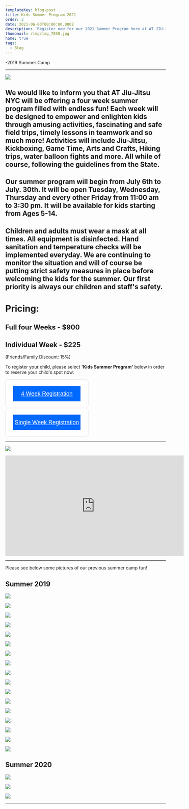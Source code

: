 ```yaml
---
templateKey: blog-post
title: Kids Summer Program 2021
order: 3
date: 2021-06-03T00:00:00.000Z
description: 'Register now for our 2021 Summer Program here at AT JIU-JITSU NYC! '
thumbnail: /img/img_7058.jpg
home: true
tags:
  - Blog
---
```

\-2019 Summer Camp

- - -

![](/img/summer-camp-flyer.jpg)

## We would like to inform you that AT Jiu-Jitsu NYC will be offering a four week summer program filled with endless fun! Each week will be designed to empower and enlighten kids through amusing activities, fascinating and safe field trips, timely lessons in teamwork and so much more! Activities will include Jiu-Jitsu, Kickboxing, Game Time, Arts and Crafts, Hiking trips, water balloon fights and more. All while of course, following the guidelines from the State.

## **Our summer program will begin from July 6th to July. 30th. It will be open Tuesday, Wednesday, Thursday and every other Friday from 11:00 am to 3:30 pm. It will be available for kids starting from Ages 5-14.**

## **Children and adults must wear a mask at all times. All equipment is disinfected. Hand sanitation and temperature checks will be implemented everyday. We are continuing to monitor the situation and will of course be putting strict safety measures in place before welcoming the kids for the summer.** **Our first priority is always our children and staff's safety.**

# **Pricing:**

## **Full four Weeks - $900**

## **Individual Week - $225**

(Friends/Family Discount: 15%)

To register your child, please select **'Kids Summer Program'** below in order to reserve your child's spot now:

<div style="
  overflow: auto;
  display: flex;
  flex-direction: column;
  justify-content: flex-end;
  align-items: center;
  width: 258.96px;
  background: #FFFFFF;
  border: 1px solid rgba(0, 0, 0, 0.1);
  box-shadow: -2px 10px 5px rgba(0, 0, 0, 0);
  border-radius: 10px;
  font-family: Source Serif Pro, SQ Market, Helvetica, Arial, sans-serif;
  ">
  <div style="padding: 20px;">
  <a target="_blank" href="https://checkout.square.site/merchant/029SPHATQHNVN/checkout/BOP7V36NKUWFARHQR5JUQXDV?src=embed" style="
    display: inline-block;
    font-size: 18px;
    line-height: 48px;
    height: 48px;
    color: #ffffff;
    min-width: 212px;
    background-color: #006aff;
    text-align: center;
    box-shadow: 0 0 0 1px rgba(0,0,0,.1) inset;
    border-radius: 0px;
  ">4 Week Registration</a>
  </div>
    <link rel="stylesheet" href="https://fonts.googleapis.com/css?family=Source Serif Pro">
</div>

<div style="
  overflow: auto;
  display: flex;
  flex-direction: column;
  justify-content: flex-end;
  align-items: center;
  width: 258.96px;
  background: #FFFFFF;
  border: 1px solid rgba(0, 0, 0, 0.1);
  box-shadow: -2px 10px 5px rgba(0, 0, 0, 0);
  border-radius: 10px;
  font-family: Source Serif Pro, SQ Market, Helvetica, Arial, sans-serif;
  ">
  <div style="padding: 20px;">
  <a target="_blank" href="https://checkout.square.site/merchant/029SPHATQHNVN/checkout/UXOACAHOLMU5OCU5LDMPWR7F?src=embed" style="
    display: inline-block;
    font-size: 18px;
    line-height: 48px;
    height: 48px;
    color: #ffffff;
    min-width: 212px;
    background-color: #006aff;
    text-align: center;
    box-shadow: 0 0 0 1px rgba(0,0,0,.1) inset;
    border-radius: 0px;
  ">Single Week Registration</a>
  </div>
    <link rel="stylesheet" href="https://fonts.googleapis.com/css?family=Source Serif Pro">
</div>

- - -

![](/img/summer-camp-itinerary-2021.png)

<iframe width="560" height="315" src="https://www.youtube.com/embed/Q7Vyr-vlrq4" title="YouTube video player" frameborder="0" allow="accelerometer; autoplay; clipboard-write; encrypted-media; gyroscope; picture-in-picture" allowfullscreen></iframe>

- - -

Please see below some pictures of our previous summer camp fun! 

## **Summer 2019**

![](/img/dsc03545.jpg)

![](/img/img_7284.jpg)

![](/img/6.jpg)

![](/img/11.jpg)

![](/img/5.jpg)

![](/img/img_7332.jpg)

![](/img/img_7412.jpg)

![](/img/10.jpg)

![](/img/dsc03249.jpg)

![](/img/7.jpg)

![](/img/dsc03300-1-.jpg)

![](/img/13.jpg)

![](/img/img_7331.jpg)

![](/img/4.jpg)

![](/img/img_7395.jpg)

![](/img/9.jpg)

![](/img/dsc03295-1-.jpg)

## **Summer 2020**

![](/img/img_1831.jpg)

![](/img/videocapture_20200818-191038.jpg)

![](/img/img_1861.jpg)

- - -

